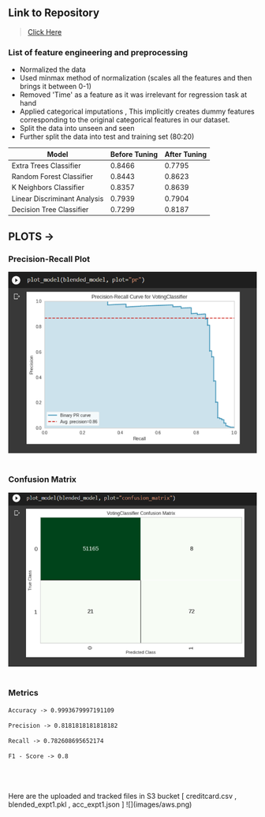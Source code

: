 ## Link to Repository
> [Click Here](https://github.com/abhinavr11/MLOps_Assignment/tree/pycaret_expt1)

### List of feature engineering and preprocessing
* Normalized the data
* Used minmax method of normalization (scales all the features and then brings it between 0-1)
* Removed 'Time' as a feature as it was irrelevant for regression task at hand
* Applied categorical imputations , This implicitly creates dummy features corresponding to the original categorical features in our dataset.
* Split the data into unseen and seen 
* Further split the data into test and training set (80:20)

Model                        | Before Tuning | After Tuning |
-----                        | ------------- | ------------ |
Extra Trees Classifier	     | 0.8466   | 0.7795              |
Random Forest Classifier     | 0.8443 	| 0.8623              |
K Neighbors Classifier       | 0.8357   | 0.8639              |
Linear Discriminant Analysis | 0.7939   | 0.7904              |
Decision Tree Classifier	   | 0.7299	  | 0.8187              |

## PLOTS ->
### Precision-Recall Plot
![Precision-Recall Plot](images/pr.png)
<br>
<br>
### Confusion Matrix
![Confusion Matrix](images/confusion_matrix.png)
<br>
<br>

### Metrics
`Accuracy -> 0.9993679997191109`

`Precision -> 0.8181818181818182`

`Recall -> 0.782608695652174`

`F1 - Score -> 0.8`


<br>
<br>
<br>
Here are the uploaded and tracked files in S3 bucket 
[ creditcard.csv , blended_expt1.pkl , acc_expt1.json ] 
![](images/aws.png)

